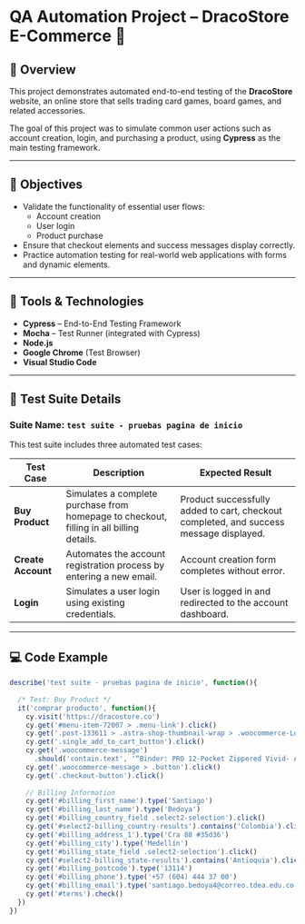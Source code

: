 # QA Automation Project – DracoStore E-Commerce 🧪

## 🧭 Overview
This project demonstrates automated end-to-end testing of the **DracoStore** website, an online store that sells trading card games, board games, and related accessories.

The goal of this project was to simulate common user actions such as account creation, login, and purchasing a product, using **Cypress** as the main testing framework.

---

## 🎯 Objectives
- Validate the functionality of essential user flows:
  - Account creation  
  - User login  
  - Product purchase  
- Ensure that checkout elements and success messages display correctly.
- Practice automation testing for real-world web applications with forms and dynamic elements.

---

## 🧰 Tools & Technologies
- **Cypress** – End-to-End Testing Framework  
- **Mocha** – Test Runner (integrated with Cypress)  
- **Node.js**  
- **Google Chrome** (Test Browser)  
- **Visual Studio Code**

---

## 🧪 Test Suite Details
### Suite Name: `test suite - pruebas pagina de inicio`

This test suite includes three automated test cases:

| Test Case | Description | Expected Result |
|------------|-------------|-----------------|
| **Buy Product** | Simulates a complete purchase from homepage to checkout, filling in all billing details. | Product successfully added to cart, checkout completed, and success message displayed. |
| **Create Account** | Automates the account registration process by entering a new email. | Account creation form completes without error. |
| **Login** | Simulates a user login using existing credentials. | User is logged in and redirected to the account dashboard. |

---

## 💻 Code Example
```javascript
describe('test suite - pruebas pagina de inicio', function(){	
  
  /* Test: Buy Product */
  it('comprar producto', function(){	
    cy.visit('https://dracostore.co')
    cy.get('#menu-item-72007 > .menu-link').click()
    cy.get('.post-133611 > .astra-shop-thumbnail-wrap > .woocommerce-LoopProduct-link > .attachment-woocommerce_thumbnail').click()
    cy.get('.single_add_to_cart_button').click()
    cy.get('.woocommerce-message')
      .should('contain.text', '“Binder: PRO 12-Pocket Zippered Vivid- Aquamarine” se ha añadido a tu carrito.')
    cy.get('.woocommerce-message > .button').click()
    cy.get('.checkout-button').click()
    
    // Billing Information
    cy.get('#billing_first_name').type('Santiago')
    cy.get('#billing_last_name').type('Bedoya')
    cy.get('#billing_country_field .select2-selection').click()
    cy.get('#select2-billing_country-results').contains('Colombia').click()
    cy.get('#billing_address_1').type('Cra 88 #35d36')
    cy.get('#billing_city').type('Medellín')
    cy.get('#billing_state_field .select2-selection').click()
    cy.get('#select2-billing_state-results').contains('Antioquia').click()
    cy.get('#billing_postcode').type('13114')
    cy.get('#billing_phone').type('+57 (604) 444 37 00')
    cy.get('#billing_email').type('santiago.bedoya4@correo.tdea.edu.co')
    cy.get('#terms').check()
  })
})
